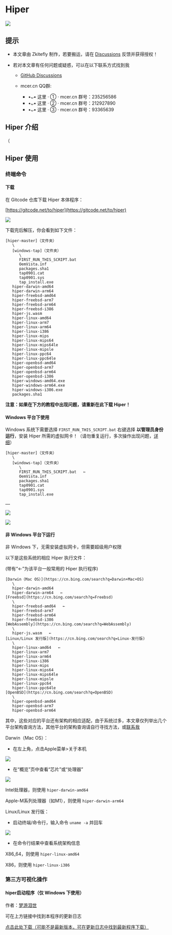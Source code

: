 # Hiper

![](/p/1.png)

## 提示

- 本文章由 Zkitefly 制作，若要搬运，请在 [Discussions](https://github.com/zkitefly/hiper-d/discussions) 反馈并获得授权！

- 若对本文章有任何问题或疑惑，可以在以下联系方式找到我

  - [GitHub Discussions](https://github.com/zkitefly/hiper-d/discussions)

  - mcer.cn QQ群:
    - •ᴗ• 这里 · ① · mcer.cn
       群号：235256586
    - •ᴗ• 这里 · ② · mcer.cn
       群号：212927890
    - •ᴗ• 这里 · ③ · mcer.cn
       群号：93365639

## Hiper 介绍

（

## Hiper 使用

### 终端命令

#### 下载

在 Gitcode 仓库下载 Hiper 本体程序：

[https://gitcode.net/to/hiper](https://gitcode.net/to/hiper)

![](/p/2.png)

下载完后解压，你会看到如下文件：

```
[hiper-master]（文件夹）
   \
   [windows-tap]（文件夹）
      \
      FIRST_RUN_THIS_SCRIPT.bat
      OemVista.inf
      packages.sha1
      tap0901.cat
      tap0901.sys
      tap_install.exe
   hiper-darwin-amd64
   hiper-darwin-arm64
   hiper-freebsd-amd64
   hiper-freebsd-arm7
   hiper-freebsd-arm64
   hiper-freebsd-i386
   hiper-js.wasm
   hiper-linux-amd64
   hiper-linux-arm7
   hiper-linux-arm64
   hiper-linux-i386
   hiper-linux-mips
   hiper-linux-mips64
   hiper-linux-mips64le
   hiper-linux-mipsle
   hiper-linux-ppc64
   hiper-linux-ppc64le
   hiper-openbsd-amd64
   hiper-openbsd-arm7
   hiper-openbsd-arm64
   hiper-openbsd-i386
   hiper-windows-amd64.exe
   hiper-windows-arm64.exe
   hiper-windows-i386.exe
   packages.sha1
```   

**注意：如果在下方的教程中出现问题，请重新在此下载 Hiper！**
#### Windows 平台下使用

Windows 系统下需要选择 `FIRST_RUN_THIS_SCRIPT.bat` 右键选择 **以管理员身份运行**，安装 Hiper 所需的虚拟网卡！（请勿重复运行，多次操作出现问题，[详细](bat运行过多.md)）
```
[hiper-master]（文件夹）
   \
   [windows-tap]（文件夹）
      \
      FIRST_RUN_THIS_SCRIPT.bat   ←
      OemVista.inf
      packages.sha1
      tap0901.cat
      tap0901.sys
      tap_install.exe

……      
```
![](/p/3.png)

![](/p/4.png)

#### 非 Windows 平台下运行

非 Windows 下，无需安装虚拟网卡，但需要超级用户权限

以下是这些系统的相应 Hiper 执行文件：

(带有“←”为该平台一般常用的 Hiper 执行程序)

```
[Darwin（Mac OS）](https://cn.bing.com/search?q=Darwin+Mac+OS)
   \
   hiper-darwin-amd64   
   hiper-darwin-arm64   ←
[Freebsd](https://cn.bing.com/search?q=Freebsd)
   \
   hiper-freebsd-amd64   ←
   hiper-freebsd-arm7
   hiper-freebsd-arm64
   hiper-freebsd-i386
[WebAssembly](https://cn.bing.com/search?q=WebAssembly)
   \
   hiper-js.wasm   ←
[Linux/Linux 发行版](https://cn.bing.com/search?q=Linux-发行版)
   \
   hiper-linux-amd64   ←
   hiper-linux-arm7
   hiper-linux-arm64
   hiper-linux-i386
   hiper-linux-mips  
   hiper-linux-mips64
   hiper-linux-mips64le
   hiper-linux-mipsle
   hiper-linux-ppc64
   hiper-linux-ppc64le
[OpenBSD](https://cn.bing.com/search?q=OpenBSD)
   \
   hiper-openbsd-amd64
   hiper-openbsd-arm7
   hiper-openbsd-arm64
```
其中，这些对应的平台还有架构的相应适配，由于系统过多，本文章仅列举出几个平台架构查询方法，其他平台的架构查询请自行寻找方法，或[联系我]()

Darwin（Mac OS）：
- 在左上角，点击Apple菜单>关于本机

![](/p/5.png)

- 在“概览”页中查看“芯片”或“处理器”

![](/p/6.png)

Intel处理器，则使用 `hiper-darwin-amd64`

Apple-M系列处理器（如M1），则使用 `hiper-darwin-arm64`

Linux/Linux 发行版：
- 启动终端/命令行，输入命令 `uname -a` 并回车

![](/p/7.png)

- 在命令行结果中查看系统架构信息

X86_64，则使用 `hiper-linux-amd64`

X86，则使用 `hiper-linux-i386`




### 第三方可视化操作 

#### hiper启动程序（仅 Windows 下使用）

作者：[梦游泪世](https://mcer.cn/circle-people?id=6)

可在上方链接中找到本程序的更新日志

[点击此处下载（可能不是最新版本，可在更新日志中找到最新程序下载）](/hiper%E5%90%AF%E5%8A%A8%E7%A8%8B%E5%BA%8F.zip)



